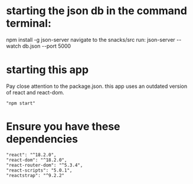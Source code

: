 # starting the json db in the command terminal:
npm install -g json-server
navigate to the snacks/src 
run: json-server --watch db.json --port 5000

# starting this app
Pay close attention to the package.json. this app uses an outdated version of react and react-dom. 

    "npm start" 

# Ensure you have these dependencies 
    "react": "^18.2.0",
    "react-dom": "^18.2.0",
    "react-router-dom": "^5.3.4",
    "react-scripts": "5.0.1",
    "reactstrap": "^9.2.2"

